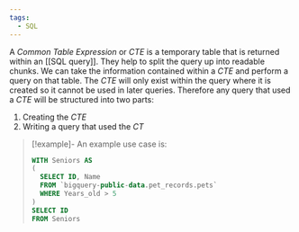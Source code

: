 ```yaml
---
tags:
  - SQL
---
```

A *Common Table Expression* or *CTE* is a temporary table that is returned within an [[SQL query]]. They help to split the query up into readable chunks. We can take the information contained within a *CTE* and perform a query on that table. 
The  *CTE* will only exist within the query where it is created so it cannot be used in later queries. Therefore any query that used a *CTE* will be structured into two parts:
1. Creating the *CTE*
2. Writing a query that used the *CT*
 
> [!example]-
> An example use case is: 
>```SQL
>WITH Seniors AS 
>(
>	SELECT ID, Name
>	FROM `bigquery-public-data.pet_records.pets`
>	WHERE Years_old > 5
>)
>SELECT ID
>FROM Seniors
>```
